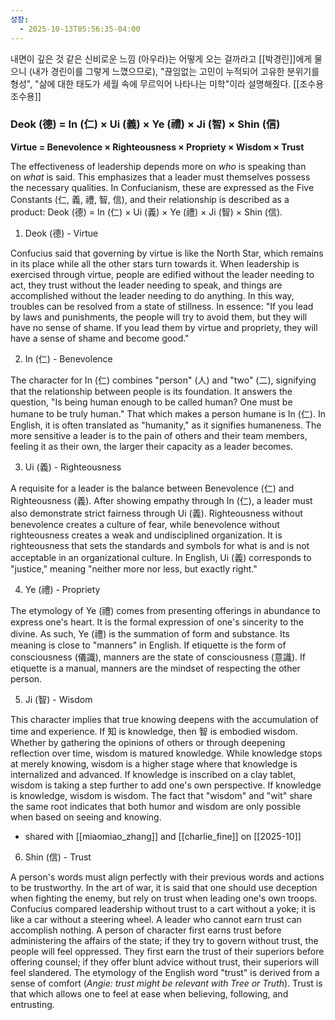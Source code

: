 ```yaml
---
성장:
  - 2025-10-13T05:56:35-04:00
---
```

내면이 깊은 것 같은 신비로운 느낌 (아우라)는 어떻게 오는 걸까라고 [[박경린]]에게 물으니 (내가 경린이를 그렇게 느꼈으므로), "끊임없는 고민이 누적되어 고유한 분위기를 형성", "삶에 대한 태도가 세월 속에 무르익어 나타나는 미학"이라 설명해줬다. [[조수용조수용]]

### Deok (德) = In (仁) × Ui (義) × Ye (禮) × Ji (智) × Shin (信)

**Virtue = Benevolence × Righteousness × Propriety × Wisdom × Trust**

The effectiveness of leadership depends more on _who_ is speaking than on _what_ is said. This emphasizes that a leader must themselves possess the necessary qualities. In Confucianism, these are expressed as the Five Constants (仁, 義, 禮, 智, 信), and their relationship is described as a product: Deok (德) = In (仁) × Ui (義) × Ye (禮) × Ji (智) × Shin (信).

1. Deok (德) - Virtue

Confucius said that governing by virtue is like the North Star, which remains in its place while all the other stars turn towards it. When leadership is exercised through virtue, people are edified without the leader needing to act, they trust without the leader needing to speak, and things are accomplished without the leader needing to do anything. In this way, troubles can be resolved from a state of stillness. In essence: "If you lead by laws and punishments, the people will try to avoid them, but they will have no sense of shame. If you lead them by virtue and propriety, they will have a sense of shame and become good."

2. In (仁) - Benevolence

The character for In (仁) combines "person" (人) and "two" (二), signifying that the relationship between people is its foundation. It answers the question, "Is being human enough to be called human? One must be humane to be truly human." That which makes a person humane is In (仁). In English, it is often translated as "humanity," as it signifies humaneness. The more sensitive a leader is to the pain of others and their team members, feeling it as their own, the larger their capacity as a leader becomes.

3. Ui (義) - Righteousness

A requisite for a leader is the balance between Benevolence (仁) and Righteousness (義). After showing empathy through In (仁), a leader must also demonstrate strict fairness through Ui (義). Righteousness without benevolence creates a culture of fear, while benevolence without righteousness creates a weak and undisciplined organization. It is righteousness that sets the standards and symbols for what is and is not acceptable in an organizational culture. In English, Ui (義) corresponds to "justice," meaning "neither more nor less, but exactly right."

4. Ye (禮) - Propriety

The etymology of Ye (禮) comes from presenting offerings in abundance to express one's heart. It is the formal expression of one's sincerity to the divine. As such, Ye (禮) is the summation of form and substance. Its meaning is close to "manners" in English. If etiquette is the form of consciousness (儀識), manners are the state of consciousness (意識). If etiquette is a manual, manners are the mindset of respecting the other person.

5. Ji (智) - Wisdom

This character implies that true knowing deepens with the accumulation of time and experience. If 知 is knowledge, then 智 is embodied wisdom. Whether by gathering the opinions of others or through deepening reflection over time, wisdom is matured knowledge. While knowledge stops at merely knowing, wisdom is a higher stage where that knowledge is internalized and advanced. If knowledge is inscribed on a clay tablet, wisdom is taking a step further to add one's own perspective. If knowledge is knowledge, wisdom is wisdom. The fact that "wisdom" and "wit" share the same root indicates that both humor and wisdom are only possible when based on seeing and knowing.

- shared with [[miaomiao_zhang]] and [[charlie_fine]] on [[2025-10]]

6. Shin (信) - Trust

A person's words must align perfectly with their previous words and actions to be trustworthy. In the art of war, it is said that one should use deception when fighting the enemy, but rely on trust when leading one's own troops. Confucius compared leadership without trust to a cart without a yoke; it is like a car without a steering wheel. A leader who cannot earn trust can accomplish nothing. A person of character first earns trust before administering the affairs of the state; if they try to govern without trust, the people will feel oppressed. They first earn the trust of their superiors before offering counsel; if they offer blunt advice without trust, their superiors will feel slandered. The etymology of the English word "trust" is derived from a sense of comfort (_Angie: trust might be relevant with Tree or Truth_). Trust is that which allows one to feel at ease when believing, following, and entrusting. 